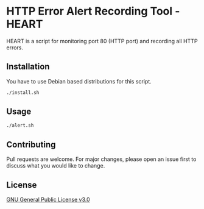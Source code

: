 # HTTP Error Alert Recording Tool - HEART

HEART is a script for monitoring port 80 (HTTP port) and recording all HTTP errors.

## Installation

You have to use Debian based distributions for this script.

```bash
./install.sh
```

## Usage

```bash
./alert.sh
```

## Contributing
Pull requests are welcome. For major changes, please open an issue first to discuss what you would like to change.


## License
[GNU General Public License v3.0](https://choosealicense.com/licenses/gpl-3.0/)
